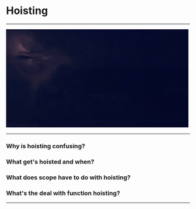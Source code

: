 # Hoisting  

---  

![WOW lightning!](lightning.gif)  

---  


### Why is hoisting confusing?  


### What get's hoisted and when?  


### What does scope have to do with hoisting?  


### What's the deal with function hoisting?  


---   









